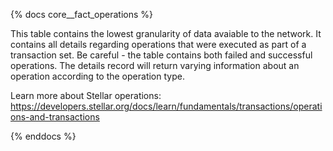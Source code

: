 {% docs core__fact_operations %}

This table contains the lowest granularity of data avaiable to the network. It contains all details regarding operations that were executed as part of a transaction set. Be careful - the table contains both failed and successful operations. The details record will return varying information about an operation according to the operation type.

Learn more about Stellar operations: https://developers.stellar.org/docs/learn/fundamentals/transactions/operations-and-transactions

{% enddocs %}